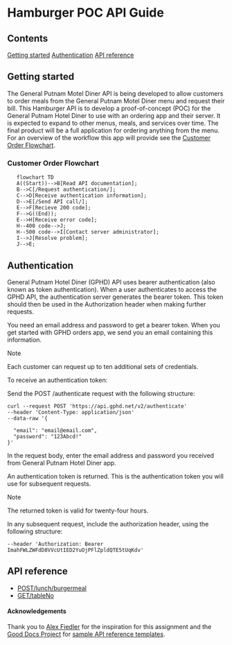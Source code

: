 # Hamburger POC API Guide
## Contents
[Getting started](#getting-started)
[Authentication](#authentication)
[API reference](#API-reference)

## Getting started

The General Putnam Motel Diner API is being developed to allow customers to order meals from the General Putnam Motel Diner menu and request their bill. This Hamburger API is to develop a proof-of-concept (POC) for the General Putnam Hotel Diner to use with an ordering app and their server. It is expected to expand to other menus, meals, and services over time. The final product will be a full application for ordering anything from the menu. For an overview of the workflow this app will provide see the [Customer Order Flowchart](#customer-order-flowchart).

### Customer Order Flowchart

```mermaid
   flowchart TD
   A((Start))-->B[Read API documentation];
   B-->C[/Request authentication/];
   C-->D[Receive authentication information];
   D-->E[/Send API call/];
   E-->F[Recieve 200 code];
   F-->G((End));
   E-->H[Receive error code];
   H--400 code-->J;
   H--500 code-->I[Contact server administrator];
   I-->J[Resolve problem];
   J-->E;
```

## Authentication

General Putnam Hotel Diner (GPHD) API uses bearer authentication (also known as token authentication). When a user authenticates to access the GPHD API, the authentication server generates the bearer token. This token should then be used in the Authorization header when making further requests.

You need an email address and password to get a bearer token. When you get started with GPHD orders app, we send you an email containing this information.


> [!NOTE]  
> Each customer can request up to ten additional sets of credentials.


To receive an authentication token:

Send the POST /authenticate request with the following structure:

```
curl --request POST 'https://api.gphd.net/v2/authenticate'
--header 'Content-Type: application/json'
--data-raw '{

  "email": "email@email.com",
  "password": "123Abcd!"
}'
```

In the request body, enter the email address and password you received from General Putnam Hotel Diner app.

An authentication token is returned. This is the authentication token you will use for subsequent requests.

> [!NOTE]  
> The returned token is valid for twenty-four hours.

In any subsequent request, include the authorization header, using the following structure:

```--header 'Authorization: Bearer ImahFWLZWFdD8VVcUtIED2YuOjPFlZpldQTE5tUqKdv'```

## API reference

* [POST/lunch/burgermeal](https://github.com/Schnee18/student-showcase/blob/main/student-work/2023/Sharon-Schnee/api-final-project/post.md)
* [GET/tableNo](https://github.com/Schnee18/student-showcase/blob/main/student-work/2023/Sharon-Schnee/api-final-project/get.md)

#### Acknowledgements
Thank you to [Alex Fiedler](https://www.linkedin.com/in/alexfiedler/) for the inspiration for this assignment and the [Good Docs Project](https://thegooddocsproject.dev/) for [sample API reference templates](https://github.com/thegooddocsproject/templates/blob/master/api-reference/api-reference.md).
  



